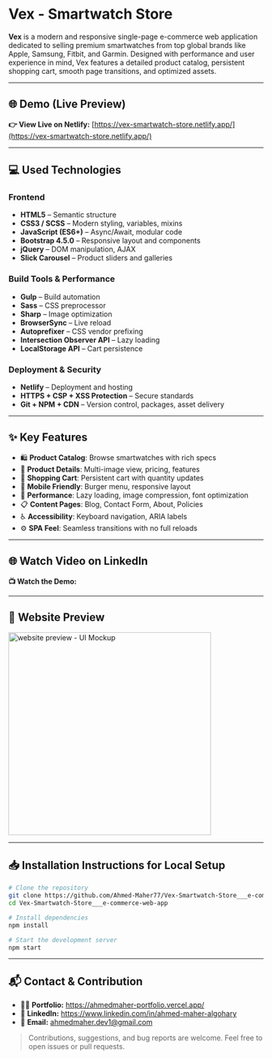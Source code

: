 # Vex - Smartwatch Store

**Vex** is a modern and responsive single-page e-commerce web application dedicated to selling premium smartwatches from top global brands like Apple, Samsung, Fitbit, and Garmin. Designed with performance and user experience in mind, Vex features a detailed product catalog, persistent shopping cart, smooth page transitions, and optimized assets.

---

## 🌐 Demo (Live Preview)
**👉 View Live on Netlify:** [https://vex-smartwatch-store.netlify.app/](https://vex-smartwatch-store.netlify.app/)

---

## 💻 Used Technologies

### Frontend
- **HTML5** – Semantic structure
- **CSS3 / SCSS** – Modern styling, variables, mixins
- **JavaScript (ES6+)** – Async/Await, modular code
- **Bootstrap 4.5.0** – Responsive layout and components
- **jQuery** – DOM manipulation, AJAX
- **Slick Carousel** – Product sliders and galleries

### Build Tools & Performance
- **Gulp** – Build automation
- **Sass** – CSS preprocessor
- **Sharp** – Image optimization
- **BrowserSync** – Live reload
- **Autoprefixer** – CSS vendor prefixing
- **Intersection Observer API** – Lazy loading
- **LocalStorage API** – Cart persistence

### Deployment & Security
- **Netlify** – Deployment and hosting
- **HTTPS + CSP + XSS Protection** – Secure standards
- **Git + NPM + CDN** – Version control, packages, asset delivery

---

## ✨ Key Features

- 🛍️ **Product Catalog**: Browse smartwatches with rich specs
- 🧾 **Product Details**: Multi-image view, pricing, features
- 🛒 **Shopping Cart**: Persistent cart with quantity updates
- 📱 **Mobile Friendly**: Burger menu, responsive layout
- 🚀 **Performance**: Lazy loading, image compression, font optimization
- 📋 **Content Pages**: Blog, Contact Form, About, Policies
- ♿ **Accessibility**: Keyboard navigation, ARIA labels
- ⚙️ **SPA Feel**: Seamless transitions with no full reloads

---

## 🌐 Watch Video on LinkedIn  
**📺 Watch the Demo:** []()

---

## 👀 Website Preview

<a href="https://vex-smartwatch-store.netlify.app/" title="demo">
  <img src="https://github.com/user-attachments/assets/2ae54077-9fb5-499f-a5bc-faabfe21d3fb" alt="website preview - UI Mockup" width="400">
</a>

---

## 📥 Installation Instructions for Local Setup

```bash
# Clone the repository
git clone https://github.com/Ahmed-Maher77/Vex-Smartwatch-Store___e-commerce-web-app.git
cd Vex-Smartwatch-Store___e-commerce-web-app

# Install dependencies
npm install

# Start the development server
npm start
```

---

## 📬 Contact & Contribution
- 🧑‍💻 **Portfolio:** <a href="https://ahmedmaher-portfolio.vercel.app/" title="See My Portfolio">https://ahmedmaher-portfolio.vercel.app/</a>
- 🔗 **LinkedIn:** <a href="https://www.linkedin.com/in/ahmed-maher-algohary" title="Contact via LinkedIn">https://www.linkedin.com/in/ahmed-maher-algohary</a>
- 📧 **Email:** <a href="mailto:ahmedmaher.dev1@gmail.com" title="Contact via Email">ahmedmaher.dev1@gmail.com</a>

> Contributions, suggestions, and bug reports are welcome. Feel free to open issues or pull requests.
